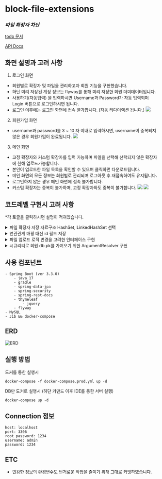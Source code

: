 # block-file-extensions

### _파일 확장자 차단_

[todo 문서](./docs/todo.md)

[API Docs](https://ohksj77.github.io/block-file-extensions-api-docs/)

## 화면 설명과 고려 사항
1. 로그인 화면
- 회원별로 확장자 및 파일을 관리하고자 회원 기능을 구현했습니다.
- 하단 미리 저장된 계정 정보는 flyway를 통해 미리 저장한 회원 더미데이터입니다.
- 사용하기(자동입력) 을 입력하시면 Username과 Password가 자동 입력되며 Login 버튼으로 로그인하시면 됩니다.
- 로그인 이후에는 로그인 화면에 접속 불가합니다. (자동 리다이렉션 됩니다.)
![](https://github.com/ohksj77/block-file-extensions-api-docs/assets/89020004/bb0e6a77-bd44-40a2-8f54-84821390dc17)

2. 회원가입 화면
- username과 password를 3 ~ 10 자 이내로 입력하시면, username이 중복되지 않은 경우 회원가입이 완료됩니다.
![](https://github.com/ohksj77/block-file-extensions-api-docs/assets/89020004/d0938988-3376-4a40-94e4-797313230b19)

3. 메인 화면
- 고정 확장자와 커스텀 확장자를 입력 가능하며 파일을 선택해 선택되지 않은 확장자에 한해 업로드가능합니다. 
- 본인이 업로드한 파일 목록을 확인할 수 있으며 클릭하면 다운로드됩니다.
- 메인 화면의 모든 정보는 회원별로 관리되며 로그아웃 후 재접속하여도 유지됩니다.
- 로그인하지 않은 경우 메인 화면에 접속 불가합니다.
- 커스텀 확장자는 중복이 불가하며, 고정 확장자와도 중복이 불가합니다.
![](https://github.com/ohksj77/block-file-extensions-api-docs/assets/89020004/9e1f7e4a-c1eb-4ffc-beed-71e7c656b1b4)
![](https://github.com/ohksj77/block-file-extensions-api-docs/assets/89020004/aef654cf-00f2-44c3-8e28-172e93672b6f)

## 코드레벨 구현시 고려 사항

*각 토글을 클릭하시면 설명이 적혀있습니다.

<details>
<summary>파일 확장자 저장 자료구조 HashSet, LinkedHashSet 선택</summary>
<div markdown="1">

- Extension 엔티티는 파일 확장자를 나타내며, 고정 확장자 리스트와 커스텀 확장자 리스트를 가집니다.
- 두 리스트를 담기 위한 자료구조를 고민하며 사용자가 추가 요청한 확장자가 존재하는지 확인에 용이하기 위해 Set 자료구조를 활용하며, 화면상 순서가 고정된 고정 확장자는 HashSet으로, 커스텀 확장자의 경우 순서를 직접 고정시키기 위해 LinkedHashSet을 사용했습니다.
- 초과 저장되는 경우를 방지하기 위해 직접 capacity를 지정하였습니다.

![](https://github.com/ohksj77/block-file-extensions-api-docs/assets/89020004/fa299b9a-8d8d-4ce3-95e4-7c075a58c071)

</div>
</details>

<details>
<summary>연관관계 매핑 대신 id 필드 저장</summary>
<div markdown="1">

- 서로 연관관계에 있어야할 엔티티 사이에 db pk만 가지게 구현한 부분이 있습니다.
- JPA의 연관관계를 통해 서로를 조회하기 보다는 db pk를 통해 조회만 수행하는 경우에 이러한 방법을 택하며 불필요한 관리 포인트를 줄였으며 연관관계로 인해 생길 이슈들을 생각하지 않아도 되었습니다.

![](https://github.com/ohksj77/block-file-extensions-api-docs/assets/89020004/b47e494f-f75b-4937-9759-c92889ef191a)

</div>
</details>

<details>
<summary>파일 업로드 로직 변경을 고려한 인터페이스 구현</summary>
<div markdown="1">

- 파일 업로드/다운로드를 담당하는 인터페이스를 생성해 이를 사용하는 곳에서 주입받도록 구현했습니다.
- 현재는 파일을 로컬에 저장하지만, s3 등의 클라우드 스토리지 사용을 고려하기 위해 이러한 구조를 가져갔습니다.

![](https://github.com/ohksj77/block-file-extensions-api-docs/assets/89020004/5ba39d28-9ad2-48e4-a8e7-8f27f22af681)

</div>
</details>

<details>
<summary>시큐리티로 회원 db pk를 가져오기 위한 ArgumentResolver 구현</summary>
<div markdown="1">

- 인증 이후 회원의 db pk를 편하게 가져와 생산성을 높이고자 구현했습니다.

![](https://github.com/ohksj77/block-file-extensions-api-docs/assets/89020004/5647f7e9-0d72-43d5-8a18-ccfa566ceb04)

</div>
</details>

## 사용 컴포넌트
```
- Spring Boot (ver 3.3.0)
    - java 17
    - gradle
    - spring-data-jpa
    - spring-security
    - spring-rest-docs
    - thymeleaf
        - jquery
    - flyway
- MySQL
- Jib && docker-compose
```

## ERD
![ERD](https://github.com/ohksj77/block-file-extensions-api-docs/assets/89020004/df190833-f66a-4bc3-bffb-0bc25e128747)

## 실행 방법
도커를 통한 실행시
```
docker-compose -f docker-compose.prod.yml up -d
```
DB만 도커로 실행시 (하단 커맨드 이후 IDE를 통한 서버 실행)
```
docker-compose up -d
```

## Connection 정보
```
host: localhost
port: 3306
root password: 1234
username: admin
password: 1234
```

## ETC
- 민감한 정보의 환경변수도 번거로운 작업을 줄이기 위해 그대로 커밋하였습니다.
